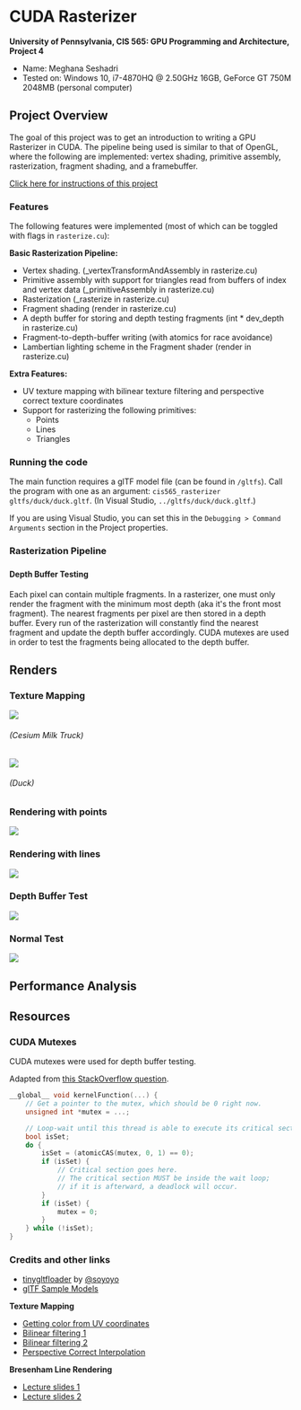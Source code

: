 CUDA Rasterizer
===============

**University of Pennsylvania, CIS 565: GPU Programming and Architecture, Project 4**

* Name: Meghana Seshadri
* Tested on: Windows 10, i7-4870HQ @ 2.50GHz 16GB, GeForce GT 750M 2048MB (personal computer)


## Project Overview

The goal of this project was to get an introduction to writing a GPU Rasterizer in CUDA. The pipeline being used is similar to that of OpenGL, where the following are implemented: vertex shading, primitive assembly, rasterization, fragment shading, and a framebuffer. 

[Click here for instructions of this project](./INSTRUCTION.md)

### Features

The following features were implemented (most of which can be toggled with flags in `rasterize.cu`):

**Basic Rasterization Pipeline:**

* Vertex shading. (_vertexTransformAndAssembly in rasterize.cu)
* Primitive assembly with support for triangles read from buffers of index and vertex data (_primitiveAssembly in rasterize.cu)
* Rasterization (_rasterize in rasterize.cu)
* Fragment shading (render in rasterize.cu)
* A depth buffer for storing and depth testing fragments (int * dev_depth in rasterize.cu)
* Fragment-to-depth-buffer writing (with atomics for race avoidance)
* Lambertian lighting scheme in the Fragment shader (render in rasterize.cu)


**Extra Features:**

* UV texture mapping with bilinear texture filtering and perspective correct texture coordinates
* Support for rasterizing the following primitives:
	- Points
	- Lines
	- Triangles


### Running the code
The main function requires a glTF model file (can be found in `/gltfs`). Call the program with one as an argument: `cis565_rasterizer gltfs/duck/duck.gltf`. (In Visual Studio, `../gltfs/duck/duck.gltf`.)

If you are using Visual Studio, you can set this in the `Debugging > Command Arguments` section in the Project properties. 


### Rasterization Pipeline

### 


#### Depth Buffer Testing

Each pixel can contain multiple fragments. In a rasterizer, one must only render the fragment with the minimum most depth (aka it's the front most fragment). The nearest fragments per pixel are then stored in a depth buffer. Every run of the rasterization will constantly find the nearest fragment and update the depth buffer accordingly. CUDA mutexes are used in order to test the fragments being allocated to the depth buffer.




## Renders

### Texture Mapping 
![](renders\FinalRenders\cesiummilktruck_textured.PNG)
###### (Cesium Milk Truck)

![](renders\FinalRenders\duck.PNG)
###### (Duck)

### Rendering with points
![](renders\FinalRenders\cesiummilktruck_points.PNG)

### Rendering with lines
![](renders\FinalRenders\rasterizeLines_box.PNG)

### Depth Buffer Test
![](renders\FinalRenders\box_depthtest.PNG)

### Normal Test
![](renders\FinalRenders\normals_flower.PNG)



## Performance Analysis



## Resources 

### CUDA Mutexes

CUDA mutexes were used for depth buffer testing.

Adapted from
[this StackOverflow question](http://stackoverflow.com/questions/21341495/cuda-mutex-and-atomiccas).

```cpp
__global__ void kernelFunction(...) {
    // Get a pointer to the mutex, which should be 0 right now.
    unsigned int *mutex = ...;

    // Loop-wait until this thread is able to execute its critical section.
    bool isSet;
    do {
        isSet = (atomicCAS(mutex, 0, 1) == 0);
        if (isSet) {
            // Critical section goes here.
            // The critical section MUST be inside the wait loop;
            // if it is afterward, a deadlock will occur.
        }
        if (isSet) {
            mutex = 0;
        }
    } while (!isSet);
}
```

### Credits and other links

* [tinygltfloader](https://github.com/syoyo/tinygltfloader) by [@soyoyo](https://github.com/syoyo)
* [glTF Sample Models](https://github.com/KhronosGroup/glTF/blob/master/sampleModels/README.md)

**Texture Mapping**
* [Getting color from UV coordinates](https://stackoverflow.com/questions/35005603/get-color-of-the-texture-at-uv-coordinate)
* [Bilinear filtering 1](https://en.wikipedia.org/wiki/Bilinear_filtering)
* [Bilinear filtering 2](https://www.scratchapixel.com/lessons/mathematics-physics-for-computer-graphics/interpolation/bilinear-filtering)
* [Perspective Correct Interpolation](https://www.scratchapixel.com/lessons/3d-basic-rendering/rasterization-practical-implementation/perspective-correct-interpolation-vertex-attributes)

**Bresenham Line Rendering**
* [Lecture slides 1](http://groups.csail.mit.edu/graphics/classes/6.837/F02/lectures/6.837-7_Line.pdf)
* [Lecture slides 2](https://www.cs.helsinki.fi/group/goa/mallinnus/lines/bresenh.html)